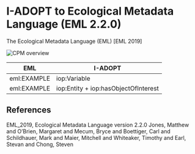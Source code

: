 # I-ADOPT to Ecological Metadata Language (EML 2.2.0)

The Ecological Metadata Language (EML) [EML 2019] 


![CPM overview](./gfx/cpm.svg)

| EML                    | I-ADOPT                                               |
|------------------------|-------------------------------------------------------|
| eml:EXAMPLE            | iop:Variable                                          |
| eml:EXAMPLE            | iop:Entity + iop:hasObjectOfInterest                  |

## References

EML_2019, Ecological Metadata Language version 2.2.0 Jones, Matthew and O’Brien, Margaret and Mecum, Bryce and Boettiger, Carl and Schildhauer, Mark and Maier, Mitchell and Whiteaker, Timothy and Earl, Stevan and Chong, Steven


